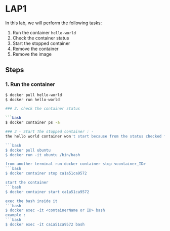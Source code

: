 # LAP1

In this lab, we will perform the following tasks:

1. Run the container `hello-world`
2. Check the container status
3. Start the stopped container
4. Remove the container
5. Remove the image

## Steps

### 1. Run the container

```bash
$ docker pull hello-world
$ docker run hello-world

### 2. check the container status

```bash
$ docker container ps -a

### 3 - Start The stopped container : -
the hello world container won't start because from the status checked from the previous step, itexitted, so we will get docker ubuntu and run it in an interactive mode, then stop and restart it.

```bash
$ docker pull ubuntu
$ docker run -it ubuntu /bin/bash

from another terminal run docker container stop <container_ID>
```bash
$ docker container stop ca1a51ca9572

start the container
```bash
$ docker container start ca1a51ca9572

exec the bash inside it
```bash
$ docker exec -it <containerName or ID> bash
example :
```bash
$ docker exec -it ca1a51ca9572 bash


